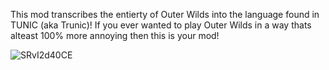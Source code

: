 This mod transcribes the entierty of Outer Wilds into the language found in TUNIC (aka Trunic)! If you ever wanted to play Outer Wilds in a way thats alteast 100% more annoying then this is your mod!

![SRvI2d40CE](https://github.com/user-attachments/assets/81cbed99-0695-4d97-bf76-17995681704c)
